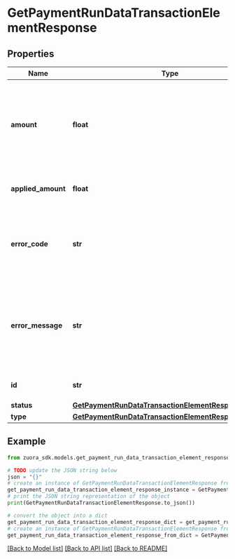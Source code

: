 # GetPaymentRunDataTransactionElementResponse


## Properties

Name | Type | Description | Notes
------------ | ------------- | ------------- | -------------
**amount** | **float** | The total amount of the newly generated payment.  **Note:** This field is only available if &#x60;type&#x60; is &#x60;Payment&#x60;.  | [optional] 
**applied_amount** | **float** | The amount allocated to this data record.  | [optional] 
**error_code** | **str** | The error code of the response.  **Note:** This field is only available if &#x60;type&#x60; is &#x60;Payment&#x60;.  | [optional] 
**error_message** | **str** | The detailed information of the error response.  **Note:** This field is only available if &#x60;type&#x60; is &#x60;Payment&#x60;.  | [optional] 
**id** | **str** | The ID of the current transaction.  | [optional] 
**status** | [**GetPaymentRunDataTransactionElementResponseStatus**](GetPaymentRunDataTransactionElementResponseStatus.md) |  | [optional] 
**type** | [**GetPaymentRunDataTransactionElementResponseType**](GetPaymentRunDataTransactionElementResponseType.md) |  | [optional] 

## Example

```python
from zuora_sdk.models.get_payment_run_data_transaction_element_response import GetPaymentRunDataTransactionElementResponse

# TODO update the JSON string below
json = "{}"
# create an instance of GetPaymentRunDataTransactionElementResponse from a JSON string
get_payment_run_data_transaction_element_response_instance = GetPaymentRunDataTransactionElementResponse.from_json(json)
# print the JSON string representation of the object
print(GetPaymentRunDataTransactionElementResponse.to_json())

# convert the object into a dict
get_payment_run_data_transaction_element_response_dict = get_payment_run_data_transaction_element_response_instance.to_dict()
# create an instance of GetPaymentRunDataTransactionElementResponse from a dict
get_payment_run_data_transaction_element_response_from_dict = GetPaymentRunDataTransactionElementResponse.from_dict(get_payment_run_data_transaction_element_response_dict)
```
[[Back to Model list]](../README.md#documentation-for-models) [[Back to API list]](../README.md#documentation-for-api-endpoints) [[Back to README]](../README.md)


